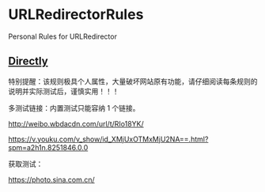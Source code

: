 # URLRedirectorRules
Personal Rules for URLRedirector

## [Directly](https://github.com/ivysrono/URLRedirectorRules/raw/master/Directly.json)

特别提醒：该规则极具个人属性，大量破坏网站原有功能，请仔细阅读每条规则的说明并实际测试后，谨慎实用！！！

多测试链接：内置测试只能容纳 1 个链接。

http://weibo.wbdacdn.com/url/t/RIo18YK/

https://v.youku.com/v_show/id_XMjUxOTMxMjU2NA==.html?spm=a2h1n.8251846.0.0

获取测试：

https://photo.sina.com.cn/